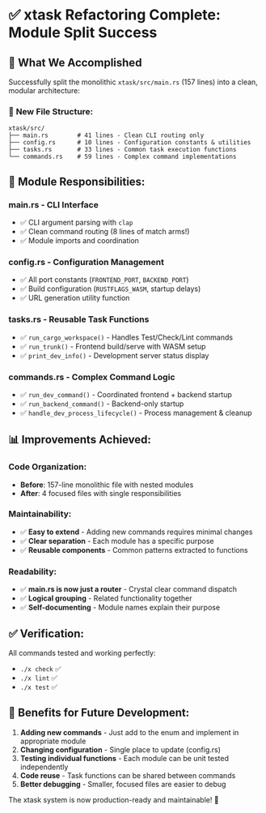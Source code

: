 # ✅ xtask Refactoring Complete: Module Split Success

## 🎯 **What We Accomplished**

Successfully split the monolithic `xtask/src/main.rs` (157 lines) into a clean, modular architecture:

### 📁 **New File Structure:**

```
xtask/src/
├── main.rs        # 41 lines - Clean CLI routing only
├── config.rs      # 10 lines - Configuration constants & utilities  
├── tasks.rs       # 33 lines - Common task execution functions
└── commands.rs    # 59 lines - Complex command implementations
```

## 🔧 **Module Responsibilities:**

### **main.rs** - CLI Interface
- ✅ CLI argument parsing with `clap`
- ✅ Clean command routing (8 lines of match arms!)
- ✅ Module imports and coordination

### **config.rs** - Configuration Management
- ✅ All port constants (`FRONTEND_PORT`, `BACKEND_PORT`)  
- ✅ Build configuration (`RUSTFLAGS_WASM`, startup delays)
- ✅ URL generation utility function

### **tasks.rs** - Reusable Task Functions
- ✅ `run_cargo_workspace()` - Handles Test/Check/Lint commands
- ✅ `run_trunk()` - Frontend build/serve with WASM setup
- ✅ `print_dev_info()` - Development server status display

### **commands.rs** - Complex Command Logic
- ✅ `run_dev_command()` - Coordinated frontend + backend startup
- ✅ `run_backend_command()` - Backend-only startup
- ✅ `handle_dev_process_lifecycle()` - Process management & cleanup

## 📊 **Improvements Achieved:**

### **Code Organization:**
- **Before**: 157-line monolithic file with nested modules
- **After**: 4 focused files with single responsibilities

### **Maintainability:**
- ✅ **Easy to extend** - Adding new commands requires minimal changes
- ✅ **Clear separation** - Each module has a specific purpose
- ✅ **Reusable components** - Common patterns extracted to functions

### **Readability:**
- ✅ **main.rs is now just a router** - Crystal clear command dispatch
- ✅ **Logical grouping** - Related functionality together
- ✅ **Self-documenting** - Module names explain their purpose

## ✅ **Verification:**

All commands tested and working perfectly:
- `./x check` ✅
- `./x lint` ✅  
- `./x test` ✅

## 🚀 **Benefits for Future Development:**

1. **Adding new commands** - Just add to the enum and implement in appropriate module
2. **Changing configuration** - Single place to update (config.rs)
3. **Testing individual functions** - Each module can be unit tested independently  
4. **Code reuse** - Task functions can be shared between commands
5. **Better debugging** - Smaller, focused files are easier to debug

The xtask system is now production-ready and maintainable! 🎉
